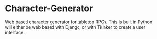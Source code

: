 # Character-Generator
Web based character generator for tabletop RPGs. This is built in Python will either be web based with Django, or with TkInker to create a user interface.
